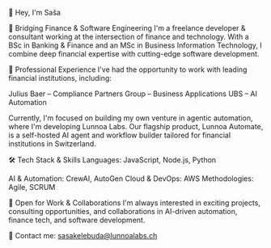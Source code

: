 👋 Hey, I'm Saša

🚀 Bridging Finance & Software Engineering
  I'm a freelance developer & consultant working at the intersection of finance and technology. 
  With a BSc in Banking & Finance and an MSc in Business Information Technology, I combine deep 
  financial expertise with cutting-edge software development.

💼 Professional Experience
  I've had the opportunity to work with leading financial institutions, including:
  
  Julius Baer – Compliance
  Partners Group – Business Applications
  UBS – AI Automation

Currently, I'm focused on building my own venture in agentic automation, where I'm developing Lunnoa Labs. Our flagship product, Lunnoa Automate, is a self-hosted AI agent and workflow builder tailored for financial institutions in Switzerland.

🛠️ Tech Stack & Skills
Languages: JavaScript, Node.js, Python

AI & Automation: CrewAI, AutoGen
Cloud & DevOps: AWS
Methodologies: Agile, SCRUM

🎯 Open for Work & Collaborations
I'm always interested in exciting projects, consulting opportunities, and collaborations in AI-driven automation, finance tech, and software development.

📩 Contact me: sasakelebuda@lunnoalabs.ch

<!---
skelebuda/skelebuda is a ✨ special ✨ repository because its `README.md` (this file) appears on your GitHub profile.
You can click the Preview link to take a look at your changes.
--->
